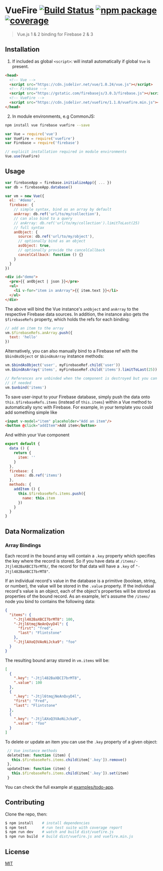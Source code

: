 # VueFire [![Build Status](https://img.shields.io/circleci/project/vuejs/vuefire.svg)](https://circleci.com/gh/vuejs/vuefire) [![npm package](https://img.shields.io/npm/v/vuefire.svg)](https://www.npmjs.com/package/vuefire) [![coverage](https://img.shields.io/codecov/c/github/vuejs/vuefire.svg)](https://codecov.io/github/vuejs/vuefire)

> Vue.js 1 & 2 binding for Firebase 2 & 3

## Installation

1. If included as global `<script>`: will install automatically if global `Vue` is present.

  ``` html
  <head>
    <!-- Vue -->
    <script src="https://cdn.jsdelivr.net/vue/1.0.24/vue.js"></script>
    <!-- Firebase -->
    <script src="https://gstatic.com/firebasejs/3.0.3/firebase.js"></script>
    <!-- VueFire -->
    <script src="https://cdn.jsdelivr.net/vuefire/1.1.0/vuefire.min.js"></script>
  </head>
  ```

2. In module environments, e.g CommonJS:

  ``` bash
  npm install vue firebase vuefire --save
  ```

  ``` js
  var Vue = require('vue')
  var VueFire = require('vuefire')
  var Firebase = require('firebase')

  // explicit installation required in module environments
  Vue.use(VueFire)
  ```

## Usage

``` js
var firebaseApp = firebase.initializeApp({ ... })
var db = firebaseApp.database()

var vm = new Vue({
  el: '#demo',
  firebase: {
    // simple syntax, bind as an array by default
    anArray: db.ref('url/to/my/collection'),
    // can also bind to a query
    // anArray: db.ref('url/to/my/collection').limitToLast(25)
    // full syntax
    anObject: {
      source: db.ref('url/to/my/object'),
      // optionally bind as an object
      asObject: true,
      // optionally provide the cancelCallback
      cancelCallback: function () {}
    }
  }
})
```

``` html
<div id="demo">
  <pre>{{ anObject | json }}</pre>
  <ul>
    <li v-for="item in anArray">{{ item.text }}</li>
  </ul>
</div>
```

The above will bind the Vue instance's `anObject` and `anArray` to the respective Firebase data sources. In addition, the instance also gets the `$firebaseRefs` property, which holds the refs for each binding:

``` js
// add an item to the array
vm.$firebaseRefs.anArray.push({
  text: 'hello'
})
```

Alternatively, you can also manually bind to a Firebase ref with the `$bindAsObject` or `$bindAsArray` instance methods:

``` js
vm.$bindAsObject('user', myFirebaseRef.child('user'))
vm.$bindAsArray('items', myFirebaseRef.child('items').limitToLast(25))

// References are unbinded when the component is destroyed but you can manually unbind a reference
// if needed
vm.$unbind('items')
```

To save user-input to your Firebase database, simply push the data onto `this.$firebaseRefs.items` (instead of `this.items`) within a Vue method to automatically sync with Firebase.
For example, in your template you could add something simple like
```html
<input v-model="item" placeholder="Add an item"/>
<button @click="addItem">Add item</button>

```
And within your Vue component
```js
export default {
  data () {
    return {
      item: ''
    }
  },
  firebase: {
    items: db.ref('items')
  },
  methods: {
    addItem () {
      this.$firebaseRefs.items.push({
        name: this.item
      })
    }
  }
}

```
## Data Normalization

### Array Bindings

Each record in the bound array will contain a `.key` property which specifies the key where the record is stored. So if you have data at `/items/-Jtjl482BaXBCI7brMT8/`, the record for that data will have a `.key` of `"-Jtjl482BaXBCI7brMT8"`.

If an individual record's value in the database is a primitive (boolean, string, or number), the value will be stored in the `.value` property. If the individual record's value is an object, each of the object's properties will be stored as properties of the bound record. As an example, let's assume the `/items/` node you bind to contains the following data:

``` json
{
  "items": {
    "-Jtjl482BaXBCI7brMT8": 100,
    "-Jtjl6tmqjNeAnQvyD4l": {
      "first": "fred",
      "last": "Flintstone"
    },
    "-JtjlAXoQ3VAoNiJcka9": "foo"
  }
}
```

The resulting bound array stored in `vm.items` will be:

``` json
[
  {
    ".key": "-Jtjl482BaXBCI7brMT8",
    ".value": 100
  },
  {
    ".key": "-Jtjl6tmqjNeAnQvyD4l",
    "first": "Fred",
    "last": "Flintstone"
  },
  {
    ".key": "-JtjlAXoQ3VAoNiJcka9",
    ".value": "foo"
  }
]
```

To delete or update an item you can use the `.key` property of a given object:

``` js
 // Vue instance methods
 deleteItem: function (item) {
   this.$firebaseRefs.items.child(item['.key']).remove()
 },
 updateItem: function (item) { 
   this.$firebaseRefs.items.child(item['.key']).set(item)
 } 
```

You can check the full example at [examples/todo-app](examples/todo-app/index.html).

## Contributing

Clone the repo, then:

```bash
$ npm install    # install dependencies
$ npm test       # run test suite with coverage report
$ npm run dev    # watch and build dist/vuefire.js
$ npm run build  # build dist/vuefire.js and vuefire.min.js
```

## License

[MIT](http://opensource.org/licenses/MIT)
